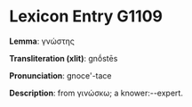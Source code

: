 # Lexicon Entry G1109

**Lemma**: γνώστης

**Transliteration (xlit)**: gnṓstēs

**Pronunciation**: gnoce'-tace

**Description**:
from γινώσκω; a knower:--expert.
